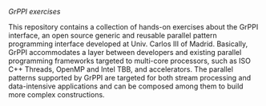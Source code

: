 *GrPPI exercises*

This repository contains a collection of hands-on exercises about the GrPPI interface, an open source generic and reusable parallel pattern programming interface developed at Univ. Carlos III of Madrid. Basically, GrPPI accommodates a layer between developers and existing parallel programming frameworks targeted to multi-core processors, such as ISO C++ Threads, OpenMP and Intel TBB, and accelerators. The parallel patterns supported by GrPPI are targeted for both stream processing and data-intensive applications and can be composed among them to build more complex constructions. 
